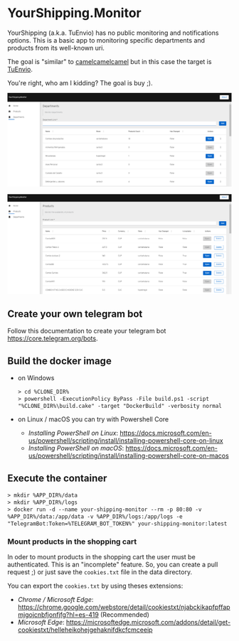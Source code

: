 # YourShipping.Monitor

YourShipping (a.k.a. TuEnvio) has no public monitoring and notifications options. This is a basic app to monitoring specific departments and products from its well-known uri.

The goal is "similar" to [camelcamelcamel](https://camelcamelcamel.com) but in this case the target is [TuEnvio](https://www.tuenvio.cu/).

You're right, who am I kidding? The goal is buy ;).

![Departments Monitor](media/departments-page.png "Departments Monitor")

![Departments Monitor](media/products-page.png "Products Monitor")

## Create your own telegram bot

Follow this documentation to create your telegram bot https://core.telegram.org/bots. 

## Build the docker image
    
- on Windows
      
      > cd %CLONE_DIR%
      > powershell -ExecutionPolicy ByPass -File build.ps1 -script "%CLONE_DIR%\build.cake" -target "DockerBuild" -verbosity normal
    
- on Linux / macOS you can try with Powershell Core 
    
    - *Installing PowerShell on Linux*: https://docs.microsoft.com/en-us/powershell/scripting/install/installing-powershell-core-on-linux
    - *Installing PowerShell on macOS*: https://docs.microsoft.com/en-us/powershell/scripting/install/installing-powershell-core-on-macos
 
## Execute the container

    > mkdir %APP_DIR%/data
    > mkdir %APP_DIR%/logs
    > docker run -d --name your-shipping-monitor --rm -p 80:80 -v %APP_DIR%/data:/app/data -v %APP_DIR%/logs:/app/logs -e "TelegramBot:Token=%TELEGRAM_BOT_TOKEN%" your-shipping-monitor:latest
    
### Mount products in the shopping cart

In oder to mount products in the shopping cart the user must be authenticated. This is an "incomplete" feature. So, you can create a pull request ;) or just save the `cookies.txt` file in the data directory.

You can export the `cookies.txt` by using theses extensions:

- *Chrome / Microsoft Edge*: https://chrome.google.com/webstore/detail/cookiestxt/njabckikapfpffapmjgojcnbfjonfjfg?hl=es-419 (Recommended)
- *Microsoft Edge*: https://microsoftedge.microsoft.com/addons/detail/get-cookiestxt/helleheikohejgehaknifdkcfcmceeip
